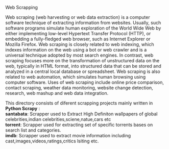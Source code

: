 Web Scrapping  

Web scraping (web harvesting or web data extraction) is a computer software technique of extracting information from websites. Usually, such software programs simulate human exploration of the World Wide Web by either implementing low-level Hypertext Transfer Protocol (HTTP), or embedding a fully-fledged web browser, such as Internet Explorer or Mozilla Firefox.
Web scraping is closely related to web indexing, which indexes information on the web using a bot or web crawler and is a universal technique adopted by most search engines. In contrast, web scraping focuses more on the transformation of unstructured data on the web, typically in HTML format, into structured data that can be stored and analyzed in a central local database or spreadsheet. Web scraping is also related to web automation, which simulates human browsing using computer software. Uses of web scraping include online price comparison, contact scraping, weather data monitoring, website change detection, research, web mashup and web data integration.

This directory consists of diferent scrapping projects mainly written in **Python Scrapy** :  
**santabata**: Scrapper used to  Extract High Definiton wallpapers of global celebrities,indian celebrities,sciene,natue,cars etc  
**torrent**:  Scrapper used for extracting set of specific torrents bases on search list and categories.  
**imdb**:  Scrapper used to extract movie information including cast,images,videos,ratings,critics lsiting etc.  
